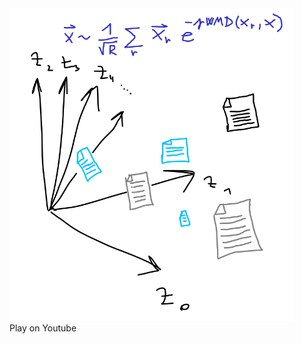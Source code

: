 <div class="image-container">
    <img alt="Word Mover's Embedding is a document embedding." style="width: 90%; max-width: 500px" src="/images/word-movers-embedding.png">
    <div class="centered"><i class="fab fa-youtube"></i>Play on Youtube</div>
</div>